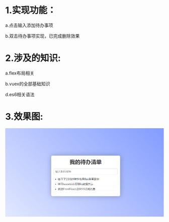 # 1.实现功能：
   a.点击输入添加待办事项  

   b.双击待办事项实现，已完成删除效果
# 2.涉及的知识:
  a.flex布局相关  

  b.vuex的全部基础知识   
  
  d.es6相关语法

# 3.效果图:
![image](https://github.com/TanQiong/Weekend-Hodgepodge/blob/master/DemoImages/01.Todolist.png?raw=true)
